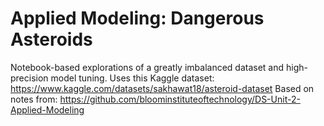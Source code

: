 # Applied Modeling: Dangerous Asteroids

Notebook-based explorations of a greatly imbalanced dataset and high-precision model tuning.
Uses this Kaggle dataset: https://www.kaggle.com/datasets/sakhawat18/asteroid-dataset
Based on notes from: https://github.com/bloominstituteoftechnology/DS-Unit-2-Applied-Modeling
